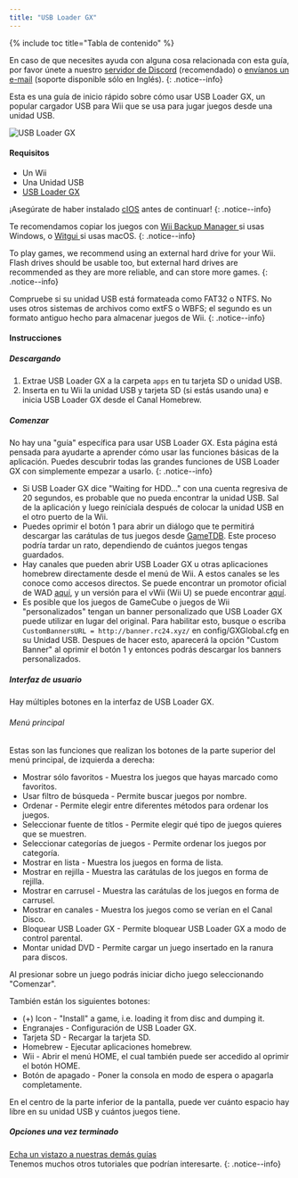 ```yaml
---
title: "USB Loader GX"
---
```


{% include toc title="Tabla de contenido" %}

En caso de que necesites ayuda con alguna cosa relacionada con esta guía, por favor únete a nuestro [servidor de Discord](https://discord.gg/b4Y7jfD) (recomendado) o [envíanos un e-mail](mailto:support@riiconnect24.net) (soporte disponible sólo en Inglés).
{: .notice--info}

Esta es una guía de inicio rápido sobre cómo usar USB Loader GX, un popular cargador USB para Wii que se usa para jugar juegos desde una unidad USB.

![USB Loader GX](/images/usbloadergx.png)

#### Requisitos

* Un Wii
* Una Unidad USB
* [USB Loader GX](https://sourceforge.net/projects/usbloadergx/files/latest/download)

¡Asegúrate de haber instalado [cIOS](/cios) antes de continuar!
{: .notice--info}

Te recomendamos copiar los juegos con [ Wii Backup Manager ](/wiibackupmanager) si usas Windows, o [ Witgui ](https://desairem.com/wordpress/category/witgui-download/) si usas macOS.
{: .notice--info}

To play games, we recommend using an external hard drive for your Wii. Flash drives should be usable too, but external hard drives are recommended as they are more reliable, and can store more games.
{: .notice--info}

Compruebe si su unidad USB está formateada como FAT32 o NTFS. No uses otros sistemas de archivos como extFS o WBFS; el segundo es un formato antiguo hecho para almacenar juegos de Wii.
{: .notice--info}

#### Instrucciones

##### Descargando

1. Extrae USB Loader GX a la carpeta `apps` en tu tarjeta SD o unidad USB.
2. Inserta en tu Wii la unidad USB y tarjeta SD (si estás usando una) e inicia  USB Loader GX desde el Canal Homebrew.

##### Comenzar

No hay una "guía" específica para usar USB Loader GX. Esta página está pensada para ayudarte a aprender cómo usar las funciones básicas de la aplicación. Puedes descubrir todas las grandes funciones de USB Loader GX con simplemente empezar a usarlo.
{: .notice--info}

* Si USB Loader GX dice "Waiting for HDD..." con una cuenta regresiva de 20 segundos, es probable que no pueda encontrar la unidad USB. Sal de la aplicación y luego reiníciala después de colocar la unidad USB en el otro puerto de la Wii.
* Puedes oprimir el botón 1 para abrir un diálogo que te permitirá descargar las carátulas de tus juegos desde [GameTDB](https://gametdb.com/). Este proceso podría tardar un rato, dependiendo de cuántos juegos tengas guardados.
* Hay canales que pueden abrir USB Loader GX u otras aplicaciones homebrew directamente desde el menú de Wii. A estos canales se les conoce como accesos directos. Se puede encontrar un promotor oficial de WAD [aquí](https://sourceforge.net/projects/usbloadergx/files/Releases/Forwarders/USB%20Loader%20GX-UNEO_Forwarder_5_1_AHBPROT.wad), y un versión para el vWii (Wii U) se puede encontrar [aquí](https://sourceforge.net/projects/usbloadergx/files/Releases/Forwarders/USB%20Loader%20GX-UNEO_Forwarder_5_1_AHBPROT_vWii%20%28Fix%29.wad).
* Es posible que los juegos de GameCube o juegos de Wii "personalizados" tengan un banner personalizado que USB Loader GX puede utilizar en lugar del original. Para habilitar esto, busque o escriba `CustomBannersURL = http://banner.rc24.xyz/` en config/GXGlobal.cfg en su Unidad USB. Despues de hacer esto, aparecerá la opción "Custom Banner" al oprimir el botón 1 y entonces podrás descargar los banners personalizados.

##### Interfaz de usuario

Hay múltiples botones en la interfaz de USB Loader GX.

###### Menú principal

Estas son las funciones que realizan los botones de la parte superior del menú principal, de izquierda a derecha:

* Mostrar sólo favoritos - Muestra los juegos que hayas marcado como favoritos.
* Usar filtro de búsqueda - Permite buscar juegos por nombre.
* Ordenar - Permite elegir entre diferentes métodos para ordenar los juegos.
* Seleccionar fuente de títlos - Permite elegir qué tipo de juegos quieres que se muestren.
* Seleccionar categorías de juegos - Permite ordenar los juegos por categoría.
* Mostrar en lista - Muestra los juegos en forma de lista.
* Mostrar en rejilla - Muestra las carátulas de los juegos en forma de rejilla.
* Mostrar en carrusel - Muestra las carátulas de los juegos en forma de carrusel.
* Mostrar en canales - Muestra los juegos como se verían en el Canal Disco.
* Bloquear USB Loader GX - Permite bloquear USB Loader GX a modo de control parental.
* Montar unidad DVD - Permite cargar un juego insertado en la ranura para discos.

Al presionar sobre un juego podrás iniciar dicho juego seleccionando "Comenzar".

También están los siguientes botones:

* (+) Icon - "Install" a game, i.e. loading it from disc and dumping it.
* Engranajes - Configuración de USB Loader GX.
* Tarjeta SD - Recargar la tarjeta SD.
* Homebrew - Ejecutar aplicaciones homebrew.
* Wii - Abrir el menú HOME, el cual también puede ser accedido al oprimir el botón HOME.
* Botón de apagado - Poner la consola en modo de espera o apagarla completamente.

En el centro de la parte inferior de la pantalla, puede ver cuánto espacio hay libre en su unidad USB y cuántos juegos tiene.

##### Opciones una vez terminado

[Echa un vistazo a nuestras demás guías](site-navigation)<br> Tenemos muchos otros tutoriales que podrían interesarte.
{: .notice--info}
